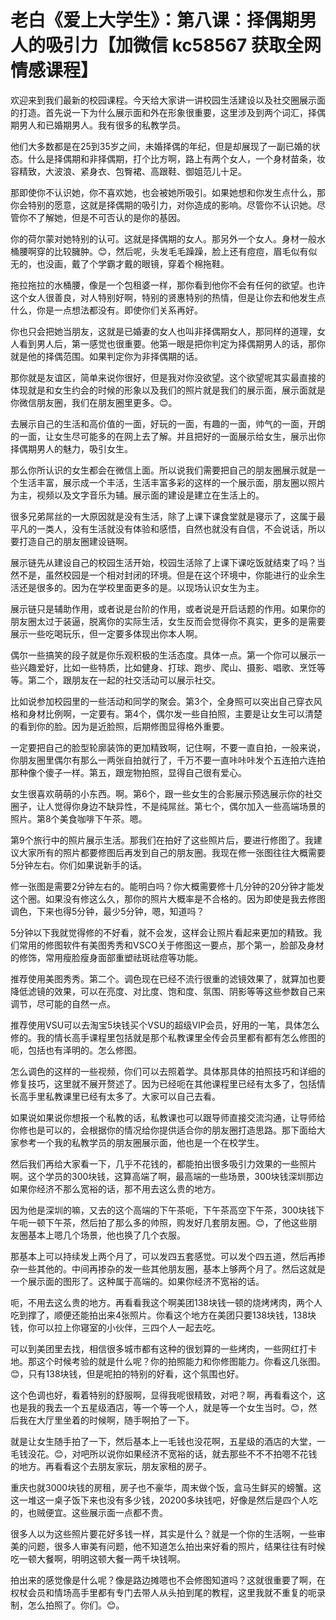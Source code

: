 # 老白《爱上大学生》：第八课：择偶期男人的吸引力【加微信 kc58567 获取全网情感课程】

欢迎来到我们最新的校园课程。今天给大家讲一讲校园生活建设以及社交圈展示面的打造。首先说一下为什么展示面和外在形象很重要，这里涉及到两个词汇，择偶期男人和已婚期男人。我有很多的私教学员。

他们大多数都是在25到35岁之间，未婚择偶的年纪，但是却展现了一副已婚的状态。什么是择偶期和非择偶期，打个比方啊，路上有两个女人，一个身材苗条，妆容精致，大波浪、紧身衣、包臀裙、高跟鞋、御姐范儿十足。

那即使你不认识她，你不喜欢她，也会被她所吸引。如果她想和你发生点什么，那你会特别的愿意，这就是择偶期的吸引力，对你造成的影响。尽管你不认识她。尽管你不了解她，但是不可否认的是你的基因。

你的荷尔蒙对她特别的认可。这就是择偶期的女人。那另外一个女人。身材一般水桶腰啊穿的比较臃肿。😊，然后呢，头发毛毛躁躁，脸上还有痘痘，眉毛似有似无的，也没画，戴了个学霸才戴的眼镜，穿着个棉拖鞋。

拖拉拖拉的水桶腰，像是一个包租婆一样，那你看到他你不会有任何的欲望。也许这个女人很善良，对人特别好啊，特别的贤惠特别的热情，但是让你去和他发生点什么，你是一点想法都没有。即使你们关系再好。

你也只会把她当朋友，这就是已婚妻的女人也叫非择偶期女人，那同样的道理，女人看到男人后，第一感觉也很重要。他第一眼是把你判定为择偶期男人的话，那你就是他的择偶范围。如果判定你为非择偶期的话。

那你就是友谊区，简单来说你很好，但是我对你没欲望。这个欲望呢其实最直接的体现就是和女生约会的时候的形象以及我们的照片就是我们的展示面，展示面就是你微信朋友圈，我们在朋友圈里更多。😊。

去展示自己的生活和高价值的一面，好玩的一面，有趣的一面，帅气的一面，开朗的一面，让女生尽可能多的在网上去了解。并且把好的一面展示给女生，展示出你择偶期男人的魅力，吸引女生。

那么你所认识的女生都会在微信上面。所以说我们需要把自己的朋友圈展示就是一个生活丰富，展示成一个丰活，生活丰富多彩的这样的一个展示面，朋友圈以照片为主，视频以及文字音乐为辅。展示面的建设是建立在生活上的。

很多兄弟屌丝的一大原因就是没有生活，除了上课下课食堂就是寝示了，这属于最平凡的一类人，没有生活就没有体验和感悟，自然也就没有自信，不会说话，所以要打造自己的朋友圈建设链啊。

展示链先从建设自己的校园生活开始，校园生活除了上课下课吃饭就结束了吗？当然不是，虽然校园是一个相对封闭的环境。但是在这个环境中，你能进行的业余生活还是很多的。因为在学校里面更多的是。以现场认识女生为主。

展示链只是辅助作用，或者说是台阶的作用，或者说是开启话题的作用。如果你的朋友圈太过于装逼，脱离你的实际生活，女生反而会觉得你不真实，更多的是需要展示一些吃喝玩乐，但一定要多体现出你本人啊。

偶尔一些搞笑的段子就是你乐观积极的生活态度。具体一点。第一个你可以展示一些兴趣爱好，比如一些特质，比如健身、打球、跑步、爬山、摄影、唱歌、烹饪等等。第二个，跟朋友在一起的社交活动可以展示社交。

比如说参加校园里的一些活动和同学的聚会。第3个，全身照可以突出自己穿衣风格和身材比例啊，一定要有。第4个，偶尔发一些自拍照，主要是让女生可以清楚的看到你的脸。因为是近脸照，后期修图显得格外重要。

一定要把自己的脸型轮廓装饰的更加精致啊，记住啊，不要一直自拍，一般来说，你朋友圈里偶尔有那么一两张自拍就行了，千万不要一直咔咔咔发个五连拍六连拍那种像个傻子一样。第五，跟宠物拍照，显得自己很有爱心。

女生很喜欢萌萌的小东西。啊。第6个，跟一些女生的合影展示预选展示你的社交圈子，让人觉得你身边不缺异性，不是纯屌丝。第七个，偶尔加入一些高端场景的照片。第8个美食咖啡下午茶。嗯。

第9个旅行中的照片展示生活。那我们在拍好了这些照片后，要进行修图了。我建议大家所有的照片都要修图后再发到自己的朋友圈。我现在修一张图往往大概需要5分钟左右。你们如果说新手的话。

修一张图是需要2分钟左右的。能明白吗？你大概需要修十几分钟的20分钟才能发这个圈。如果没有修这么久，那你的照片大概率是不合格的。因为即使是我去修图调色，下来也得5分钟，最少5分钟，嗯，知道吗？

5分钟以下我就觉得修的不好看，就不会发，这样会让照片看起来更加的精致。我们常用的修图软件有美图秀秀和VSCO关于修图这一要点，那个第一，脸部及身材的修饰，常用瘦脸瘦身面部重塑祛斑祛痘等功能。

推荐使用美图秀秀。第二个。调色现在已经不流行很重的滤镜效果了，就算加也要降低滤镜的效果，可以在亮度、对比度、饱和度、氛围、阴影等等这些参数自己来调节，尽可能的自然一点。

推荐使用VSU可以去淘宝5块钱买个VSU的超级VIP会员，好用的一笔，具体怎么修的。我的情长高手课程里包括就是那个私教课里全传会员里都有都有怎么修图的呃，包括也有泽明的。怎么修图。

怎么调色的这样的一些视频，你们可以去照着学。具体那具体的拍照技巧和详细的修复技巧，这里就不展开赘述了。因为已经呃在其他课程里已经有太多了，包括情长高手里私教课里已经有太多了。大家可以自己去看。

如果说如果说你想报一个私教的话，私教课也可以跟导师直接交流沟通，让导师给你修也是可以的，会根据你的情况给你提供适合你的朋友圈打造思路。那下面给大家参考一个我的私教学员的朋友圈展示面，他也是一个在校学生。

然后我们再给大家看一下，几乎不花钱的，都能拍出很多吸引力效果的一些照片啊。这个学员的300块钱，这算高端了啊，最高端的一些场景，300块钱深圳那边如果你经济不那么宽裕的话，那不用去这么贵的地方。

因为他是深圳的嘛，又去的这个高端的下午茶呃，下午茶高空下午茶，300块钱下午呃一顿下午茶，然后拍了那么多的帅照，购发好几套朋友圈。😊，了他这些朋友圈基本上嗯几个场景，他也换了几个衣服。

那基本上可以持续发上两个月了，可以发四五套感觉。可以发个四五道，然后再掺杂一些其他的。中间再掺杂的发一些其他朋友圈，基本上够两个月了。然后这就是一个展示面的图形了。这种属于高端的。如果你经济不宽裕的话。

呃，不用去这么贵的地方。再看看我这个啊美团138块钱一顿的烧烤烤肉，两个人吃到撑了，顺便还能拍出来4张照片。你看这个地方在美团只要138块钱，138块钱，你可以拉上你寝室的小伙伴，三四个人一起去吃。

可以到美团里去找，相信很多城市都有这种的很划算的一些烤肉，一些网红打卡地。那这个时候考验的就是什么呢？你的拍照能力和你修图能力。你看这几张图。😊，只有138块钱，但是呢拍的特别的好看，这个氛围也好。

这个色调也好，看着特别的舒服啊，显得我呢很精致，对吧？啊，再看看这个，这也是我的我去一个五星级酒店，等一个等一个人，就是等一个女生当时。😊，然后我在大厅里坐着的时候啊，随手啊拍了一下。

就是让女生随手拍了一下，然后基本上一毛钱也没花啊，五星级的酒店的大堂，一毛钱没花。😊，对吧所以说你如果经济不宽裕的话，就去那些不不不拍嗯不花钱的地方。再看看这个去朋友家玩，朋友家租的房子。

重庆也就3000块钱的房租，房子也不豪华，周末做个饭，盒马生鲜买的螃蟹。这这一堆这一桌子饭下来也没有多少钱，20200多块钱吧，好像是然后是四个人吃的，也贼便宜。这些展示面一点都不贵。

很多人以为这些照片要花好多钱一样，其实是什么？就是一个你的生活啊，一些审美的问题，很多人审美有问题，他不知道怎么拍出来好看的照片，结果往往有时候吃一顿大餐啊，明明这顿大餐一两千块钱啊。

拍出来的感觉像是什么呢？像是路边摊嗯也不会修图知道吗？这就很重要了啊，在权杖会员和情场高手里都有专门去带人从头拍到尾的教程，这里我就不重复的呃录制，怎么拍照了。你们。😊。

